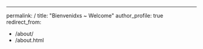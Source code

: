 ---
permalink: /
title: "Bienvenidxs ~ Welcome"
author_profile: true
redirect_from: 
  - /about/
  - /about.html

